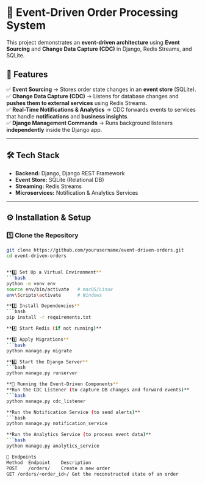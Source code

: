 # 🚀 Event-Driven Order Processing System

This project demonstrates an **event-driven architecture** using **Event Sourcing** and **Change Data Capture (CDC)** in Django, Redis Streams, and SQLite.

## 📌 Features

✅ **Event Sourcing** → Stores order state changes in an **event store** (SQLite).  
✅ **Change Data Capture (CDC)** → Listens for database changes and **pushes them to external services** using Redis Streams.  
✅ **Real-Time Notifications & Analytics** → CDC forwards events to services that handle **notifications** and **business insights**.  
✅ **Django Management Commands** → Runs background listeners **independently** inside the Django app.  

---

## 🛠️ **Tech Stack**
- **Backend:** Django, Django REST Framework  
- **Event Store:** SQLite (Relational DB)  
- **Streaming:** Redis Streams  
- **Microservices:** Notification & Analytics Services  

---

## ⚙️ **Installation & Setup**

### **1️⃣ Clone the Repository**
```bash
git clone https://github.com/yourusername/event-driven-orders.git
cd event-driven-orders


**2️⃣ Set Up a Virtual Environment**
```bash
python -m venv env
source env/bin/activate   # macOS/Linux
env\Scripts\activate      # Windows

**3️⃣ Install Dependencies**
```bash
pip install -r requirements.txt

**4️⃣ Start Redis (if not running)**

**5️⃣ Apply Migrations**
```bash
python manage.py migrate

**6️⃣ Start the Django Server**
```bash
python manage.py runserver

**🚀 Running the Event-Driven Components**
**Run the CDC Listener (to capture DB changes and forward events)**
```bash
python manage.py cdc_listener

**Run the Notification Service (to send alerts)**
```bash
python manage.py notification_service

**Run the Analytics Service (to process event data)**
```bash
python manage.py analytics_service

📌 Endpoints
Method	Endpoint	Description
POST	/orders/	Create a new order
GET	/orders/<order_id>/	Get the reconstructed state of an order
